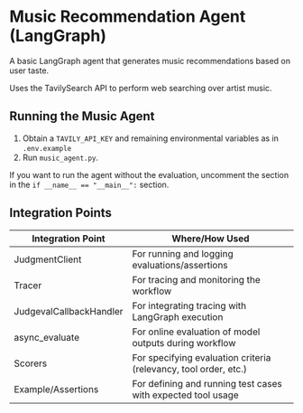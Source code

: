 # Music Recommendation Agent (LangGraph)

A basic LangGraph agent that generates music recommendations based on user taste.

Uses the TavilySearch API to perform web searching over artist music.

## Running the Music Agent
1. Obtain a `TAVILY_API_KEY` and remaining environmental variables as in `.env.example`
2. Run `music_agent.py`.


If you want to run the agent without the evaluation, uncomment the section in the `if __name__ == "__main__":` section.

## Integration Points
| Integration Point | Where/How Used |
|--------------------------|--------------------------------------------------------------------------------|
| JudgmentClient | For running and logging evaluations/assertions |
| Tracer | For tracing and monitoring the workflow |
| JudgevalCallbackHandler| For integrating tracing with LangGraph execution |
| async_evaluate | For online evaluation of model outputs during workflow |
| Scorers | For specifying evaluation criteria (relevancy, tool order, etc.) |
| Example/Assertions | For defining and running test cases with expected tool usage |

